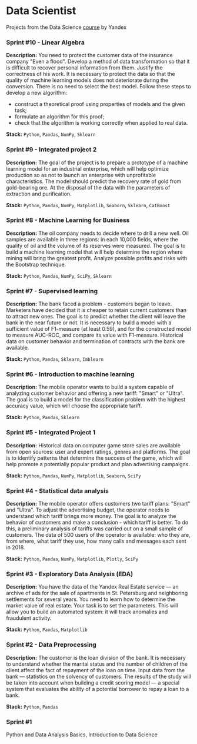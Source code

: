 # Data Scientist
Projects from the Data Science [course](https://practicum.yandex.ru/data-scientist/) by Yandex

### Sprint #10 - Linear Algebra

**Description:** You need to protect the customer data of the insurance company "Even a flood". Develop a method of data transformation so that it is difficult to recover personal information from them. Justify the correctness of his work. It is necessary to protect the data so that the quality of machine learning models does not deteriorate during the conversion. There is no need to select the best model. Follow these steps to develop a new algorithm:

* construct a theoretical proof using properties of models and the given task;
* formulate an algorithm for this proof;
* check that the algorithm is working correctly when applied to real data.

**Stack:** `Python`, `Pandas`, `NumPy`, `Sklearn`

### Sprint #9 - Integrated project 2

**Description:** The goal of the project is to prepare a prototype of a machine learning model for an industrial enterprise, which will help optimize production so as not to launch an enterprise with unprofitable characteristics. The model should predict the recovery rate of gold from gold-bearing ore. At the disposal of the data with the parameters of extraction and purification.

**Stack:** `Python`, `Pandas`, `NumPy`, `Matplotlib`, `Seaborn`, `Sklearn`, `CatBoost`

### Sprint #8 - Machine Learning for Business

**Description:** The oil company needs to decide where to drill a new well. Oil samples are available in three regions: in each 10,000 fields, where the quality of oil and the volume of its reserves were measured. The goal is to build a machine learning model that will help determine the region where mining will bring the greatest profit. Analyze possible profits and risks with the Bootstrap technique.

**Stack:** `Python`, `Pandas`, `NumPy`, `SciPy`, `Sklearn`

### Sprint #7 - Supervised learning

**Description:** The bank faced a problem - customers began to leave. Marketers have decided that it is cheaper to retain current customers than to attract new ones. The goal is to predict whether the client will leave the bank in the near future or not. It is necessary to build a model with a sufficient value of F1-measure (at least 0.59), and for the constructed model to measure AUC-ROC, and compare its value with F1-measure. Historical data on customer behavior and termination of contracts with the bank are available.

**Stack:** `Python`, `Pandas`, `Sklearn`, `Imblearn`

### Sprint #6 - Introduction to machine learning

**Description:** The mobile operator wants to build a system capable of analyzing customer behavior and offering a new tariff: "Smart" or "Ultra". The goal is to build a model for the classification problem with the highest accuracy value, which will choose the appropriate tariff.

**Stack:** `Python`, `Pandas`, `Sklearn`

### Sprint #5 - Integrated Project 1

**Description:** Historical data on computer game store sales are available from open sources: user and expert ratings, genres and platforms. The goal is to identify patterns that determine the success of the game, which will help promote a potentially popular product and plan advertising campaigns.

**Stack:** `Python`, `Pandas`, `NumPy`, `Matplotlib`, `Seaborn`, `SciPy`

### Sprint #4 - Statistical data analysis

**Description:** The mobile operator offers customers two tariff plans: "Smart" and "Ultra". To adjust the advertising budget, the operator needs to understand which tariff brings more money. The goal is to analyze the behavior of customers and make a conclusion - which tariff is better. To do this, a preliminary analysis of tariffs was carried out on a small sample of customers. The data of 500 users of the operator is available: who they are, from where, what tariff they use, how many calls and messages each sent in 2018.

**Stack:** `Python`, `Pandas`, `NumPy`, `Matplotlib`, `Plotly`, `SciPy` 

### Sprint #3 - Exploratory Data Analysis (EDA)

**Description:** You have the data of the Yandex Real Estate service — an archive of ads for the sale of apartments in St. Petersburg and neighboring settlements for several years. You need to learn how to determine the market value of real estate. Your task is to set the parameters. This will allow you to build an automated system: it will track anomalies and fraudulent activity.

**Stack:** `Python`, `Pandas`, `Matplotlib`

### Sprint #2 - Data Preprocessing

**Description:** The customer is the loan division of the bank. It is necessary to understand whether the marital status and the number of children of the client affect the fact of repayment of the loan on time. Input data from the bank — statistics on the solvency of customers. The results of the study will be taken into account when building a credit scoring model — a special system that evaluates the ability of a potential borrower to repay a loan to a bank.

**Stack:** `Python`, `Pandas`

### Sprint #1
Python and Data Analysis Basics, Introduction to Data Science

